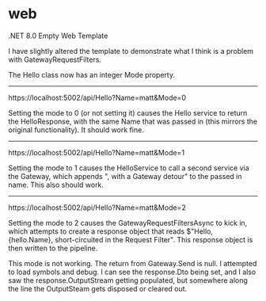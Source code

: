 # web

.NET 8.0 Empty Web Template

I have slightly altered the template to demonstrate what I think is a problem with GatewayRequestFilters.

The Hello class now has an integer Mode property.

------------------------------------------------------------------------------------------------------------
https://localhost:5002/api/Hello?Name=matt&Mode=0

Setting the mode to 0 (or not setting it) causes the Hello service to return the HelloResponse, with the same Name that was passed in (this mirrors the original functionality). It should work fine.

------------------------------------------------------------------------------------------------------------
https://localhost:5002/api/Hello?Name=matt&Mode=1

Setting the mode to 1 causes the HelloService to call a second service via the Gateway, which appends ", with a Gateway detour" to the passed in name. This also should work.

------------------------------------------------------------------------------------------------------------
https://localhost:5002/api/Hello?Name=matt&Mode=2

Setting the mode to 2 causes the GatewayRequestFiltersAsync to kick in, which attempts to create a response object that reads $"Hello, {hello.Name}, short-circuited in the Request Filter". This response object is then written to the pipeline. 

This mode is not working. The return from Gateway.Send is null. I attempted to load symbols and debug. I can see the response.Dto being set, and I also saw the response.OutputStream getting populated, but somewhere along the line the OutputSteam gets disposed or cleared out.


